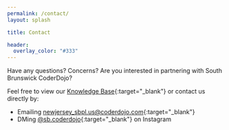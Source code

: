 ```yaml
---
permalink: /contact/
layout: splash

title: Contact

header:
  overlay_color: "#333"
---
```


Have any questions? Concerns? Are you interested in partnering with South Brunswick CoderDojo?

Feel free to view our [Knowledge Base](https://sbdojo.gitbook.io/knowledge-base/){:target="_blank"} or contact us directly by:
- Emailing [newjersey_sbpl.us@coderdojo.com](mailto:newjersey_sbpl.us@coderdojo.com){:target="_blank"}
- DMing [@sb.coderdojo](https://instagram.com/sb.coderdojo){:target="_blank"} on Instagram